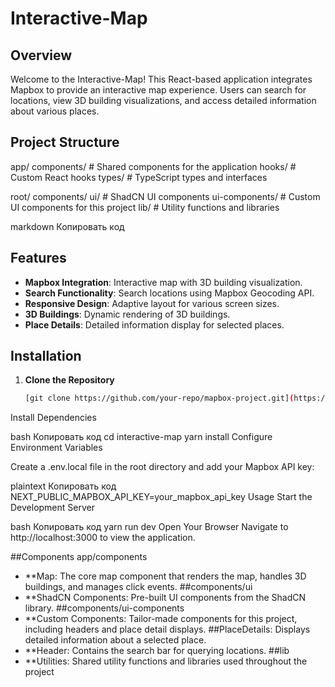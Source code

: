 # Interactive-Map

## Overview

Welcome to the Interactive-Map! This React-based application integrates Mapbox to provide an interactive map experience. Users can search for locations, view 3D building visualizations, and access detailed information about various places.

## Project Structure

app/
components/ # Shared components for the application
hooks/ # Custom React hooks
types/ # TypeScript types and interfaces

root/
components/
ui/ # ShadCN UI components
ui-components/ # Custom UI components for this project
lib/ # Utility functions and libraries

markdown
Копировать код

## Features

- **Mapbox Integration**: Interactive map with 3D building visualization.
- **Search Functionality**: Search locations using Mapbox Geocoding API.
- **Responsive Design**: Adaptive layout for various screen sizes.
- **3D Buildings**: Dynamic rendering of 3D buildings.
- **Place Details**: Detailed information display for selected places.

## Installation

1. **Clone the Repository**
   ```bash
   [git clone https://github.com/your-repo/mapbox-project.git](https://github.com/dev-tokumei/interactive-map.git)
Install Dependencies

bash
Копировать код
cd interactive-map
yarn install
Configure Environment Variables

Create a .env.local file in the root directory and add your Mapbox API key:

plaintext
Копировать код
NEXT_PUBLIC_MAPBOX_API_KEY=your_mapbox_api_key
Usage
Start the Development Server

bash
Копировать код
yarn run dev
Open Your Browser
Navigate to http://localhost:3000 to view the application.

##Components
app/components
- **Map: The core map component that renders the map, handles 3D buildings, and manages click events.
##components/ui
- **ShadCN Components: Pre-built UI components from the ShadCN library.
##components/ui-components
- **Custom Components: Tailor-made components for this project, including headers and place detail displays.
##PlaceDetails: Displays detailed information about a selected place.
- **Header: Contains the search bar for querying locations.
##lib
- **Utilities: Shared utility functions and libraries used throughout the project
